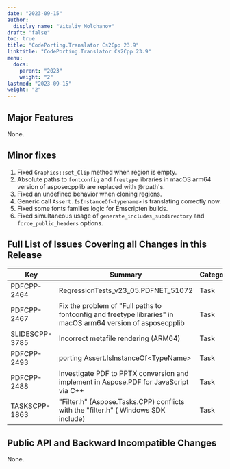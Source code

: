 ```yaml
---
date: "2023-09-15"
author:
  display_name: "Vitaliy Molchanov"
draft: "false"
toc: true
title: "CodePorting.Translator Cs2Cpp 23.9"
linktitle: "CodePorting.Translator Cs2Cpp 23.9"
menu:
  docs:
    parent: "2023"
    weight: "2"
lastmod: "2023-09-15"
weight: "2"
---
```


## Major Features ##

None.

## Minor fixes ##

1. Fixed `Graphics::set_Clip` method when region is empty.
1. Absolute paths to `fontconfig` and `freetype` libraries in macOS arm64 version of asposecpplib are replaced with @rpath's.
1. Fixed an undefined behavior when cloning regions.
1. Generic call `Assert.IsInstanceOf<typename>` is translating correctly now.
1. Fixed some fonts families logic for Emscripten builds.
1. Fixed simultaneous usage of `generate_includes_subdirectory` and `force_public_headers` options.

## Full List of Issues Covering all Changes in this Release ##

| Key | Summary | Category |
| --- | --- | --- |
| PDFCPP-2464 | RegressionTests_v23_05.PDFNET_51072 | Task |
| PDFCPP-2467 | Fix the problem of "Full paths to fontconfig and freetype libraries" in macOS arm64 version of asposecpplib | Task |
| SLIDESCPP-3785 | Incorrect metafile rendering (ARM64) | Task |
| PDFCPP-2493 | porting Assert.IsInstanceOf\<TypeName\> | Task |
| PDFCPP-2488 | Investigate PDF to PPTX conversion and implement in Aspose.PDF for JavaScript via C++ | Task |
| TASKSCPP-1863 | "Filter.h" (Aspose.Tasks.CPP) conflicts with the "filter.h" ( Windows SDK include) | Task |

## Public API and Backward Incompatible Changes ##

None.
